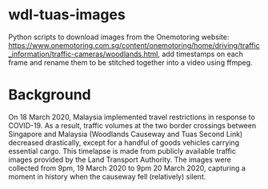 # wdl-tuas-images
Python scripts to download images from the Onemotoring website: https://www.onemotoring.com.sg/content/onemotoring/home/driving/traffic_information/traffic-cameras/woodlands.html, add timestamps on each frame and rename them to be stitched together into a video using ffmpeg.

# Background
On 18 March 2020, Malaysia implemented travel restrictions in response to COVID-19. As a result, traffic volumes at the two border crossings between Singapore and Malaysia (Woodlands Causeway and Tuas Second Link) decreased drastically, except for a handful of goods vehicles carrying essential cargo. This timelapse is made from publicly available traffic images provided by the Land Transport Authority. The images were collected from 9pm, 19 March 2020 to 9pm 20 March 2020, capturing a moment in history when the causeway fell (relatively) silent.
